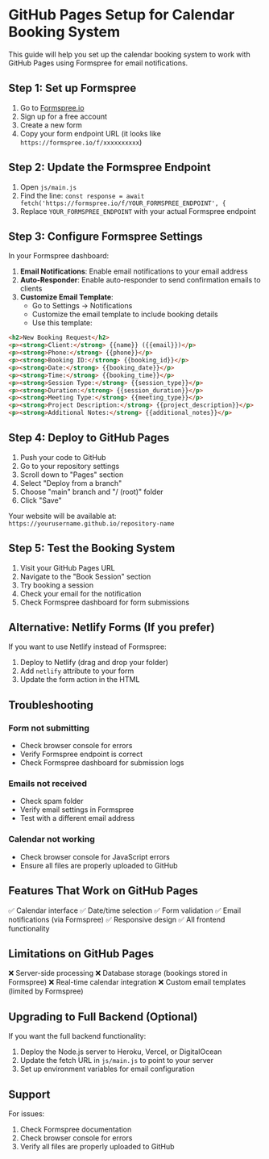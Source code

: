 # GitHub Pages Setup for Calendar Booking System

This guide will help you set up the calendar booking system to work with GitHub Pages using Formspree for email notifications.

## Step 1: Set up Formspree

1. Go to [Formspree.io](https://formspree.io)
2. Sign up for a free account
3. Create a new form
4. Copy your form endpoint URL (it looks like `https://formspree.io/f/xxxxxxxxxx`)

## Step 2: Update the Formspree Endpoint

1. Open `js/main.js`
2. Find the line: `const response = await fetch('https://formspree.io/f/YOUR_FORMSPREE_ENDPOINT', {`
3. Replace `YOUR_FORMSPREE_ENDPOINT` with your actual Formspree endpoint

## Step 3: Configure Formspree Settings

In your Formspree dashboard:

1. **Email Notifications**: Enable email notifications to your email address
2. **Auto-Responder**: Enable auto-responder to send confirmation emails to clients
3. **Customize Email Template**: 
   - Go to Settings → Notifications
   - Customize the email template to include booking details
   - Use this template:

```html
<h2>New Booking Request</h2>
<p><strong>Client:</strong> {{name}} ({{email}})</p>
<p><strong>Phone:</strong> {{phone}}</p>
<p><strong>Booking ID:</strong> {{booking_id}}</p>
<p><strong>Date:</strong> {{booking_date}}</p>
<p><strong>Time:</strong> {{booking_time}}</p>
<p><strong>Session Type:</strong> {{session_type}}</p>
<p><strong>Duration:</strong> {{session_duration}}</p>
<p><strong>Meeting Type:</strong> {{meeting_type}}</p>
<p><strong>Project Description:</strong> {{project_description}}</p>
<p><strong>Additional Notes:</strong> {{additional_notes}}</p>
```

## Step 4: Deploy to GitHub Pages

1. Push your code to GitHub
2. Go to your repository settings
3. Scroll down to "Pages" section
4. Select "Deploy from a branch"
5. Choose "main" branch and "/ (root)" folder
6. Click "Save"

Your website will be available at: `https://yourusername.github.io/repository-name`

## Step 5: Test the Booking System

1. Visit your GitHub Pages URL
2. Navigate to the "Book Session" section
3. Try booking a session
4. Check your email for the notification
5. Check Formspree dashboard for form submissions

## Alternative: Netlify Forms (If you prefer)

If you want to use Netlify instead of Formspree:

1. Deploy to Netlify (drag and drop your folder)
2. Add `netlify` attribute to your form
3. Update the form action in the HTML

## Troubleshooting

### Form not submitting
- Check browser console for errors
- Verify Formspree endpoint is correct
- Check Formspree dashboard for submission logs

### Emails not received
- Check spam folder
- Verify email settings in Formspree
- Test with a different email address

### Calendar not working
- Check browser console for JavaScript errors
- Ensure all files are properly uploaded to GitHub

## Features That Work on GitHub Pages

✅ Calendar interface
✅ Date/time selection
✅ Form validation
✅ Email notifications (via Formspree)
✅ Responsive design
✅ All frontend functionality

## Limitations on GitHub Pages

❌ Server-side processing
❌ Database storage (bookings stored in Formspree)
❌ Real-time calendar integration
❌ Custom email templates (limited by Formspree)

## Upgrading to Full Backend (Optional)

If you want the full backend functionality:

1. Deploy the Node.js server to Heroku, Vercel, or DigitalOcean
2. Update the fetch URL in `js/main.js` to point to your server
3. Set up environment variables for email configuration

## Support

For issues:
1. Check Formspree documentation
2. Check browser console for errors
3. Verify all files are properly uploaded to GitHub